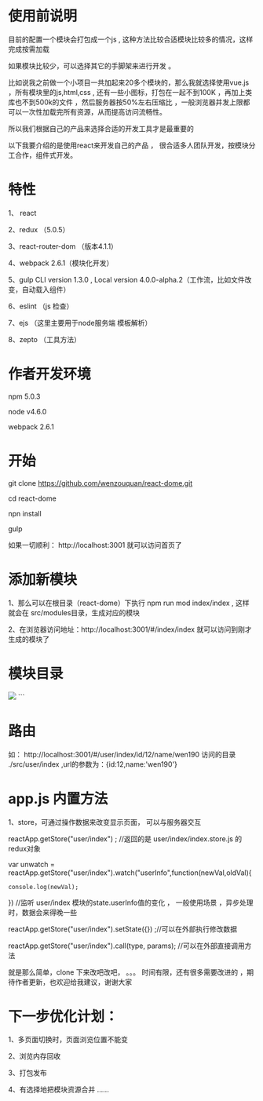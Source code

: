 # 使用前说明
目前的配置一个模块会打包成一个js , 这种方法比较合适模块比较多的情况，这样完成按需加载

如果模块比较少，可以选择其它的手脚架来进行开发 。

比如说我之前做一个小项目一共加起来20多个模块的，那么我就选择使用vue.js ，所有模块里的js,html,css , 还有一些小图标，打包在一起不到100K ，再加上类库也不到500k的文件 ，然后服务器按50%左右压缩比 ，一般浏览器并发上限都可以一次性加载完所有资源，从而提高访问流畅性。

所以我们根据自己的产品来选择合适的开发工具才是最重要的

以下我要介绍的是使用react来开发自己的产品 ， 很合适多人团队开发，按模块分工合作，组件式开发。



# 特性
1、 react 

2、redux  （5.0.5）

3、react-router-dom  （版本4.1.1） 

4、webpack 2.6.1（模块化开发）

5、gulp CLI version 1.3.0 , Local version 4.0.0-alpha.2（工作流，比如文件改变，自动载入组件）

6、eslint （js 检查）

7、ejs  （这里主要用于node服务端 模板解析）

8、zepto （工具方法）


# 作者开发环境

npm 5.0.3

node v4.6.0

webpack 2.6.1


# 开始

git clone https://github.com/wenzouquan/react-dome.git

cd react-dome

npn install

gulp


如果一切顺利： http://localhost:3001 就可以访问首页了


# 添加新模块



1、那么可以在根目录（react-dome）下执行 npm run mod index/index , 这样就会在 src/modules目录，生成对应的模块

2、在浏览器访问地址：http://localhost:3001/#/index/index 就可以访问到刚才生成的模块了



# 模块目录

<img src="https://static.oschina.net/uploads/space/2017/0628/222955_oHIk_1160364.png" >
```





# 路由 

如： http://localhost:3001/#/user/index/id/12/name/wen190  访问的目录 ./src/user/index ,url的参数为：{id:12,name:'wen190'} 



# app.js 内置方法

1、store，可通过操作数据来改变显示页面， 可以与服务器交互

reactApp.getStore("user/index") ; //返回的是 user/index/index.store.js 的redux对象

var unwatch = reactApp.getStore("user/index").watch("userInfo",function(newVal,oldVal){

	console.log(newVal);
	
}) //监听 user/index 模块的state.userInfo值的变化  ， 一般使用场景 ，异步处理时，数据会来得晚一些

reactApp.getStore("user/index").setState({}) ;//可以在外部执行修改数据

reactApp.getStore("user/index").call(type, params); //可以在外部直接调用方法 



就是那么简单，clone 下来改吧改吧， 。。。 时间有限，还有很多需要改进的 ，期待作者更新，也欢迎给我建议，谢谢大家




# 下一步优化计划：

1、多页面切换时，页面浏览位置不能变

2、浏览内存回收

3、打包发布

4、有选择地把模块资源合并
......












